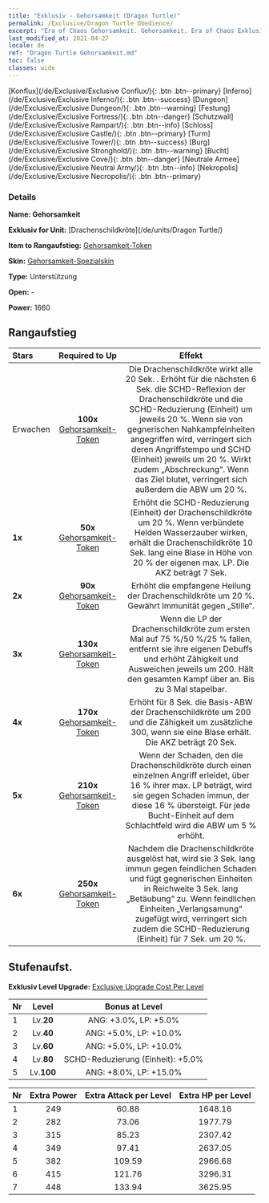 ```yaml
---
title: "Exklusiv - Gehorsamkeit (Dragon Turtle)"
permalink: /Exclusive/Dragon Turtle Obedience/
excerpt: "Era of Chaos Gehorsamkeit. Gehorsamkeit. Era of Chaos Exklusiv Gehorsamkeit. Drachenschildkröte Exklusiv."
last_modified_at: 2021-04-27
locale: de
ref: "Dragon Turtle Gehorsamkeit.md"
toc: false
classes: wide
---
```

 [Konflux](/de/Exclusive/Exclusive Conflux/){: .btn .btn--primary} [Inferno](/de/Exclusive/Exclusive Inferno/){: .btn .btn--success} [Dungeon](/de/Exclusive/Exclusive Dungeon/){: .btn .btn--warning} [Festung](/de/Exclusive/Exclusive Fortress/){: .btn .btn--danger} [Schutzwall](/de/Exclusive/Exclusive Rampart/){: .btn .btn--info} [Schloss](/de/Exclusive/Exclusive Castle/){: .btn .btn--primary} [Turm](/de/Exclusive/Exclusive Tower/){: .btn .btn--success} [Burg](/de/Exclusive/Exclusive Stronghold/){: .btn .btn--warning} [Bucht](/de/Exclusive/Exclusive Cove/){: .btn .btn--danger} [Neutrale Armee](/de/Exclusive/Exclusive Neutral Army/){: .btn .btn--info} [Nekropolis](/de/Exclusive/Exclusive Necropolis/){: .btn .btn--primary} 

### Details
 **Name: Gehorsamkeit** 

 **Exklusiv for Unit:** [Drachenschildkröte](/de/units/Dragon Turtle/) 

 **Item to Rangaufstieg:** [Gehorsamkeit-Token](/ItemsDE/con_1005/)

 **Skin:** [Gehorsamkeit-Spezialskin](/ItemsDE/con_673/)

 **Type:** Unterstützung

 **Open:** -

 **Power:** 1660

## Rangaufstieg

  |     Stars    |  Required to Up | Effekt |
  |:-------------|:---------------:|:---------------:|
  |  Erwachen  | **100x** [Gehorsamkeit-Token](/ItemsDE/con_1005/) | <Schildpanzer> Die Drachenschildkröte wirkt alle 20 Sek. <Schildpanzer>. Erhöht für die nächsten 6 Sek. die SCHD-Reflexion der Drachenschildkröte und die SCHD-Reduzierung (Einheit) um jeweils 20 %. Wenn sie von gegnerischen Nahkampfeinheiten angegriffen wird, verringert sich deren Angriffstempo und SCHD (Einheit) jeweils um 20 %. Wirkt zudem „Abschreckung“. Wenn das Ziel blutet, verringert sich außerdem die ABW um 20 %. |
  | **1x** <i class="fas fa-star"/> | **50x** [Gehorsamkeit-Token](/ItemsDE/con_1005/) | Erhöht die SCHD-Reduzierung (Einheit) der Drachenschildkröte um 20 %. Wenn verbündete Helden Wasserzauber wirken, erhält die Drachenschildkröte 10 Sek. lang eine Blase in Höhe von 20 % der eigenen max. LP. Die AKZ beträgt 7 Sek. |
  | **2x** <i class="fas fa-star"/> | **90x** [Gehorsamkeit-Token](/ItemsDE/con_1005/) | Erhöht die empfangene Heilung der Drachenschildkröte um 20 %. Gewährt Immunität gegen „Stille“. |
  | **3x** <i class="fas fa-star"/> | **130x** [Gehorsamkeit-Token](/ItemsDE/con_1005/) | <Abgrund-Ritual> Wenn die LP der Drachenschildkröte zum ersten Mal auf 75 %/50 %/25 % fallen, entfernt sie ihre eigenen Debuffs und erhöht Zähigkeit und Ausweichen jeweils um 200. Hält den gesamten Kampf über an. Bis zu 3 Mal stapelbar. |
  | **4x** <i class="fas fa-star"/> | **170x** [Gehorsamkeit-Token](/ItemsDE/con_1005/) | Erhöht für 8 Sek. die Basis-ABW der Drachenschildkröte um 200 und die Zähigkeit um zusätzliche 300, wenn sie eine Blase erhält. Die AKZ beträgt 20 Sek. |
  | **5x** <i class="fas fa-star"/> | **210x** [Gehorsamkeit-Token](/ItemsDE/con_1005/) | Wenn der Schaden, den die Drachenschildkröte durch einen einzelnen Angriff erleidet, über 16 % ihrer max. LP beträgt, wird sie gegen Schaden immun, der diese 16 % übersteigt. Für jede Bucht-Einheit auf dem Schlachtfeld wird die ABW um 5 % erhöht. |
  | **6x** <i class="fas fa-star"/> | **250x** [Gehorsamkeit-Token](/ItemsDE/con_1005/) | <Gezeitenschock> Nachdem die Drachenschildkröte <Abgrund-Ritual> ausgelöst hat, wird sie 3 Sek. lang immun gegen feindlichen Schaden und fügt gegnerischen Einheiten in Reichweite 3 Sek. lang „Betäubung“ zu. Wenn feindlichen Einheiten „Verlangsamung“ zugefügt wird, verringert sich zudem die SCHD-Reduzierung (Einheit) für 7 Sek. um 20 %. |


## Stufenaufst.
 **Exklusiv Level Upgrade:** [Exclusive Upgrade Cost Per Level](/Exclusive/ExclusiveUpgradeCostPerLevel/)

  |  Nr  |   Level  | Bonus at Level |
  |:-----|:--------:|:--------------:|
  | 1 | Lv.**20** | ANG: +3.0%, LP: +5.0% |
  | 2 | Lv.**40** | ANG: +5.0%, LP: +10.0% |
  | 3 | Lv.**60** | ANG: +5.0%, LP: +10.0% |
  | 4 | Lv.**80** | SCHD-Reduzierung (Einheit): +5.0% |
  | 5 | Lv.**100** | ANG: +8.0%, LP: +15.0% |


  |  Nr  |  Extra Power | Extra Attack per Level | Extra HP per Level |
  |:-----|:--------:|:--------:|:--------:|
  | 1 | 249 | 60.88 | 1648.16 |
  | 2 | 282 | 73.06 | 1977.79 |
  | 3 | 315 | 85.23 | 2307.42 |
  | 4 | 349 | 97.41 | 2637.05 |
  | 5 | 382 | 109.59 | 2966.68 |
  | 6 | 415 | 121.76 | 3296.31 |
  | 7 | 448 | 133.94 | 3625.95 |



